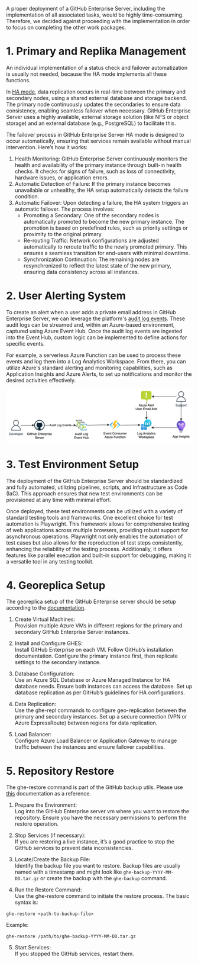 A proper deployment of a GitHub Enterprise Server, including the implementation of all associated tasks, would be highly time-consuming. Therefore, we decided against proceeding with the implementation in order to focus on completing the other work packages.

# 1. Primary and Replika Management
An individual implementation of a status check and failover automatization is usually not needed, because the HA mode implements all these functions. 

In [HA mode](https://docs.github.com/en/enterprise-server@3.10/admin/monitoring-and-managing-your-instance/configuring-high-availability/about-high-availability-configuration), data replication occurs in real-time between the primary and secondary nodes, using a shared external database and storage backend. The primary node continuously updates the secondaries to ensure data consistency, enabling seamless failover when necessary. GitHub Enterprise Server uses a highly available, external storage solution (like NFS or object storage) and an external database (e.g., PostgreSQL) to facilitate this.

The failover process in GitHub Enterprise Server HA mode is designed to occur automatically, ensuring that services remain available without manual intervention. Here’s how it works:
1.	Health Monitoring: GitHub Enterprise Server continuously monitors the health and availability of the primary instance through built-in health checks. It checks for signs of failure, such as loss of connectivity, hardware issues, or application errors.
2.	Automatic Detection of Failure: If the primary instance becomes unavailable or unhealthy, the HA setup automatically detects the failure condition.
3.	Automatic Failover: Upon detecting a failure, the HA system triggers an automatic failover. The process involves:
    - Promoting a Secondary: One of the secondary nodes is automatically promoted to become the new primary instance. The promotion is based on predefined rules, such as priority settings or proximity to the original primary.
    - Re-routing Traffic: Network configurations are adjusted automatically to reroute traffic to the newly promoted primary. This ensures a seamless transition for end-users with minimal downtime.
    - Synchronization Continuation: The remaining nodes are resynchronized to reflect the latest state of the new primary, ensuring data consistency across all instances.

# 2. User Alerting System
To create an alert when a user adds a private email address in GitHub Enterprise Server, we can leverage the platform's [audit log events](https://docs.github.com/en/enterprise-cloud@latest/admin/monitoring-activity-in-your-enterprise/reviewing-audit-logs-for-your-enterprise/audit-log-events-for-your-enterprise#user_email). These audit logs can be streamed and, within an Azure-based environment, captured using Azure Event Hub. Once the audit log events are ingested into the Event Hub, custom logic can be implemented to define actions for specific events.

For example, a serverless Azure Function can be used to process these events and log them into a Log Analytics Workspace. From there, you can utilize Azure's standard alerting and monitoring capabilities, such as Application Insights and Azure Alerts, to set up notifications and monitor the desired activities effectively.

![](/audit_log_stream.drawio.png)

# 3. Test Environment Setup
The deployment of the GitHub Enterprise Server should be standardized and fully automated, utilizing pipelines, scripts, and Infrastructure as Code (IaC). This approach ensures that new test environments can be provisioned at any time with minimal effort.

Once deployed, these test environments can be utilized with a variety of standard testing tools and frameworks. One excellent choice for test automation is Playwright. This framework allows for comprehensive testing of web applications across multiple browsers, providing robust support for asynchronous operations. Playwright not only enables the automation of test cases but also allows for the reproduction of test steps consistently, enhancing the reliability of the testing process. Additionally, it offers features like parallel execution and built-in support for debugging, making it a versatile tool in any testing toolkit.


# 4. Georeplica Setup
The georeplica setup of the GitHub Enterprise server should be setup according to the [documentation](https://docs.github.com/en/enterprise-server@3.10/admin/monitoring-and-managing-your-instance/configuring-high-availability/creating-a-high-availability-replica#creating-geo-replication-replicas). 

1. Create Virtual Machines:  
Provision multiple Azure VMs in different regions for the primary and secondary GitHub Enterprise Server instances.

2. Install and Configure GHES:  
Install GitHub Enterprise on each VM. Follow GitHub’s installation documentation.
Configure the primary instance first, then replicate settings to the secondary instance.

3. Database Configuration:  
Use an Azure SQL Database or Azure Managed Instance for HA database needs. Ensure both instances can access the database.
Set up database replication as per GitHub’s guidelines for HA configurations.

4. Data Replication:  
Use the ghe-repl commands to configure geo-replication between the primary and secondary instances.
Set up a secure connection (VPN or Azure ExpressRoute) between regions for data replication.

5. Load Balancer:  
Configure Azure Load Balancer or Application Gateway to manage traffic between the instances and ensure failover capabilities.

# 5. Repository Restore
The ghe-restore command is part of the GitHub backup utils. Please use [this](https://github.com/github/backup-utils/blob/master/docs/README.md) documentation as a reference.

1. Prepare the Environment:  
Log into the GitHub Enterprise server vm where you want to restore the repository.
Ensure you have the necessary permissions to perform the restore operation.

2. Stop Services (if necessary):  
If you are restoring a live instance, it’s a good practice to stop the GitHub services to prevent data inconsistencies.

3. Locate/Create the Backup File:   
Identify the backup file you want to restore. Backup files are usually named with a timestamp and might look like ```ghe-backup-YYYY-MM-DD.tar.gz``` or create the backup with the ```ghe-backup``` command.

4. Run the Restore Command:  
Use the ghe-restore command to initiate the restore process. The basic syntax is:
```
ghe-restore <path-to-backup-file>
```
Example:
```
ghe-restore /path/to/ghe-backup-YYYY-MM-DD.tar.gz
```

5. Start Services:  
If you stopped the GitHub services, restart them.
